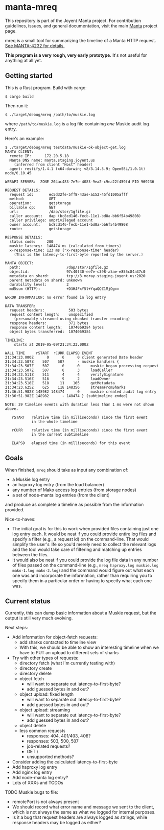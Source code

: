 # manta-mreq

This repository is part of the Joyent Manta project.  For contribution
guidelines, issues, and general documentation, visit the main
[Manta](http://github.com/joyent/manta) project page.

mreq is a small tool for summarizing the timeline of a Manta HTTP request.
[See MANTA-4232 for details.](http://smartos.org/bugview/MANTA-4232)


**This program is a very rough, very early prototype.**  It's not useful for
anything at all yet.


## Getting started

This is a Rust program.  Build with cargo:

    $ cargo build

Then run it:

    $ ./target/debug/mreq /path/to/muskie.log

where `/path/to/muskie.log` is a log file containing *one* Muskie audit log
entry.

Here's an example:

    $ ./target/debug/mreq testdata/muskie-ok-object-get.log 
    MANTA CLIENT:
      remote IP:      172.20.5.18
      Manta DNS name: manta.staging.joyent.us
        (inferred from client "Host" header)
      agent: restify/1.4.1 (x64-darwin; v8/3.14.5.9; OpenSSL/1.0.1t) node/0.10.45
    
    WEBAPI SERVER:  ZONE 204ac483-7e7e-4083-9ea2-c9ea22f459fd PID 969236
    
    REQUEST DETAILS:
      request id:       ec5d32fe-5ff8-43ae-a152-45fd1005afff
      method:           GET
      operation:        getstorage
      billable op:      GET
      url:              /dap/stor/1gfile.gz
      caller account:   dap (bc8cd146-fecb-11e1-bd8a-bb6f54b49808)
      caller privilege: unprivileged account
      owner account:    bc8cd146-fecb-11e1-bd8a-bb6f54b49808
      route:            getstorage
    
    RESPONSE DETAILS:
      status code:     200
      muskie latency:  148474 ms (calculated from timers)
      x-response-time: 123 ms ("x-response-time" header)
        (This is the latency-to-first-byte reported by the server.)
    
    MANTA OBJECT:
      path:                     /dap/stor/1gfile.gz
      objectid:                 97c40f30-ee7e-c398-a5ae-e855c84a37c0
      metadata on shard:        tcp://3.moray.staging.joyent.us:2020
      parent metadata on shard: unknown
      durability level:         2
      md5sum (HTTP):            +D3HJFxY5l+YqaQQZ1MjOg==
    
    ERROR INFORMATION: no error found in log entry
    
    DATA TRANSFER:
      request headers:           503 bytes
      request content length:    unspecified
        (presumably streamed using chunked transfer encoding)
      response headers:          371 bytes
      response content length:   1074069384 bytes
      object bytes transferred:  1074069384
    
    TIMELINE:
        starts at 2019-05-09T21:34:23.000Z
    
    WALL TIME     rSTART  rCURR ELAPSD EVENT
    21:34:23.000Z      0      0      0 client generated Date header
    21:34:23.507Z    507    507      - muskie handlers {
    21:34:23.507Z    507      0      0     muskie began processing request
    21:34:23.507Z    507      0      3     loadCaller
    21:34:23.511Z    511      4      4     verifySignature
    21:34:23.516Z    516      9      2     loadOwner
    21:34:23.518Z    518     11    105     getMetadata
    21:34:23.625Z    625    118 148356     streamFromSharks
    21:36:51.982Z 148982 148474      0     muskie created audit log entry
    21:36:51.982Z 148982      - 148474 } (subtimeline ended)
    
    NOTE: 29 timeline events with duration less than 1 ms were not shown above.
    
       rSTART   relative time (in milliseconds) since the first event
                in the whole timeline
    
       rCURR    relative time (in milliseconds) since the first event
                in the current subtimeline
    
       ELAPSD   elapsed time (in milliseconds) for this event
    

## Goals

When finished, `mreq` should take as input any combination of:

- a Muskie log entry
- an haproxy log entry (from the load balancer)
- any number of Mako access log entries (from storage nodes)
- a set of node-manta log entries (from the client)

and produce as complete a timeline as possible from the information provided.

Nice-to-haves:

- The initial goal is for this to work when provided files containing just one
  log entry each.  It would be neat if you could provide entire log files and
  specify a filter (e.g., a request id) on the command-line.  That would
  simplify the user's life so you'd merely need to collect the relevant logs and
  the tool would take care of filtering and matching up entries between the
  files.
- It would also be neat if you could provide the log file data in any number of
  files passed on the command-line (e.g., `mreq haproxy.log muskie.log
  mako-1.log mako-2.log`) and the command would figure out what each one was and
  incorporate the information, rather than requiring you to specify them in a
  particular order or having to specify what each one was.


## Current status

Currently, this can dump basic information about a Muskie request, but the
output is still very much evolving.

Next steps:
- Add information for object-fetch requests:
  - add sharks contacted to timeline view
  - With this, we should be able to show an interesting timeline when we have to
    PUT an upload to different sets of sharks
- Try with other types of requests:
  - directory fetch (what I'm currently testing with)
  - directory create
  - directory delete
  - object fetch
    - will want to separate out latency-to-first-byte?
    - add guessed bytes in and out?
  - object upload: fixed length
    - will want to separate out latency-to-first-byte?
    - add guessed bytes in and out?
  - object upload: streaming
    - will want to separate out latency-to-first-byte?
    - add guessed bytes in and out?
  - object delete
  - less common requests
    - responses: 404, 401/403, 408?
    - responses: 503, 500, 507
    - job-related requests?
    - GET /
    - unsupported methods?
- Consider adding the calculated latency-to-first-byte
- Add haproxy log entry
- Add nginx log entry
- Add node-manta log entry?
- Lots of XXXs and TODOs

TODO Muskie bugs to file:
- remotePort is not always present
- We should record what error name and message we sent to the client, which is
  not always the same as what we logged for internal purposes.
- Is it a bug that request headers are always logged as strings, while response
  headers may be logged as either?
